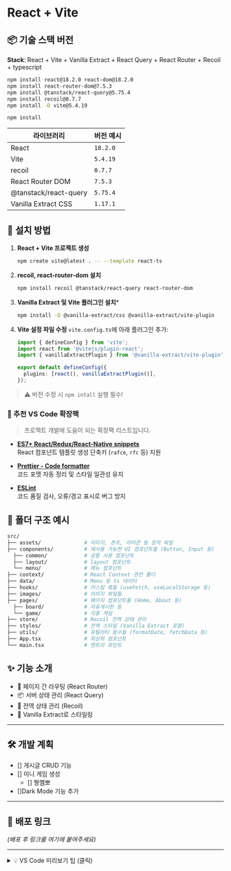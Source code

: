 # React + Vite

<!-- 주석
    미리보기 : Ctrl+Shift+V
-->

 ## 📦 기술 스택 버전
 **Stack**: React + Vite + Vanilla Extract + React Query + React Router + Recoil + typescript
```bash
npm install react@18.2.0 react-dom@18.2.0
npm install react-router-dom@7.5.3
npm install @tanstack/react-query@5.75.4
npm install recoil@0.7.7
npm install -D vite@5.4.19

npm install
```

| 라이브러리                | 버전 예시           |
|------------------------|-------------------|
| React                  | `18.2.0`          |
| Vite                   | `5.4.19`          |
| recoil                 | `0.7.7`           |
| React Router DOM       | `7.5.3`           |
| @tanstack/react-query  | `5.75.4`          |
| Vanilla Extract CSS    | `1.17.1`          |


## 🚀 설치 방법
1. **React + Vite 프로젝트 생성**
    ```bash
    npm create vite@latest . -- --template react-ts
    ```

2. **recoil, react-router-dom 설치**
    ```bash
    npm install recoil @tanstack/react-query react-router-dom
    ```

3. **Vanilla Extract 및 Vite 플러그인 설치***
    ```bash
    npm install -D @vanilla-extract/css @vanilla-extract/vite-plugin
    ```
4. **Vite 설정 파일 수정**
    `vite.config.ts`에 아래 플러그인 추가:
    ```ts
    import { defineConfig } from 'vite';
    import react from '@vitejs/plugin-react';
    import { vanillaExtractPlugin } from '@vanilla-extract/vite-plugin';

    export default defineConfig({
      plugins: [react(), vanillaExtractPlugin()],
    });
    ```

> ⚠️ 버전 수정 시 `npm intall` 실행 필수!

### 🧩 추천 VS Code 확장팩

> 프로젝트 개발에 도움이 되는 확장팩 리스트입니다.

- [**ES7+ React/Redux/React-Native snippets**](https://marketplace.visualstudio.com/items?itemName=dsznajder.es7-react-js-snippets)  
  React 컴포넌트 템플릿 생성 단축키 (`rafce`, `rfc` 등) 지원

- [**Prettier - Code formatter**](https://marketplace.visualstudio.com/items?itemName=esbenp.prettier-vscode)  
  코드 포맷 자동 정리 및 스타일 일관성 유지

- [**ESLint**](https://marketplace.visualstudio.com/items?itemName=dbaeumer.vscode-eslint)  
  코드 품질 검사, 오류/경고 표시로 버그 방지

## 📁 폴더 구조 예시
```bash
src/
├── assets/              # 이미지, 폰트, 아이콘 등 정적 파일
├── components/          # 재사용 가능한 UI 컴포넌트들 (Button, Input 등)
  ├── common/            # 공통 사용 컴포넌트
  ├── layout/            # layout 컴포넌트
  └── menu/              # 메뉴 컴포넌트 
├── context/             # React Context 관련 폴더
├── data/                # Menu 등 ts 데이터
├── hooks/               # 커스텀 훅들 (useFetch, useLocalStorage 등)
├── images/              # 이미지 파일들
├── pages/               # 페이지 컴포넌트들 (Home, About 등)
  ├── board/             # 자유게시판 등
  └── game/              # 각종 게임
├── store/               # Recoil 전역 상태 관리
├── styles/              # 전역 스타일 (Vanilla Extract 포함)
├── utils/               # 유틸리티 함수들 (formatDate, fetchData 등)
├── App.tsx              # 최상위 컴포넌트
└── main.tsx             # 엔트리 포인트
```

 ## ✨ 기능 소개

 - 🔗 페이지 간 라우팅 (React Router)
 - 📦 서버 상태 관리 (React Query)
 - 🧠 전역 상태 관리 (Recoil)
 - 🎨 Vanilla Extract로 스타일링

---

## 🛠 개발 계획

- [] 게시글 CRUD 기능
- [] 미니 게임 생성
  - [] 짱껨뽀
- []Dark Mode 기능 추가
<!-- 
- [ ] 게시글 CRUD 기능 추가
- [ ] 반응형 디자인 적용
- [ ] Dark Mode 기능 추가
- [ ] 상태 관리 고도화 (Zustand Slice 등) 
-->

---

## 🔗 배포 링크

<!-- > 👉 [배포 URL 바로가기](https://your-deploy-link.com) -->

_(배포 후 링크를 여기에 붙여주세요)_

---

<details>
  <summary>💡 VS Code 미리보기 팁 (클릭)</summary>

  Markdown 파일은 `Ctrl + Shift + V` 단축키로 미리보기를 볼 수 있어요!
</details>